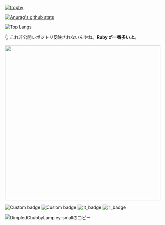 [![trophy](https://github-profile-trophy.vercel.app/?username=isso-719)](https://github.com/ryo-ma/github-profile-trophy)

[![Anurag's github stats](github-readme-stats-drab-alpha-99.vercel.app/api?username=isso-719&count_private=true&show_icons=true)](https://github.com/anuraghazra/github-readme-stats)


[![Top Langs](https://github-readme-stats.vercel.app/api/top-langs/?username=isso-719&layout=compact&hide=HTML,CSS,MAKEFILE,shell&langs_count=20)](https://github.com/anuraghazra/github-readme-stats)

👆 これ非公開レポジトリ反映されないんやね。**Ruby が一番多いよ。**

<a href="https://profile.codersrank.io/user/isso-719/"><img src="https://cr-ss-service.azurewebsites.net/api/ScreenShot?widget=summary&username=isso-719" width="500"></a>

![Custom badge](https://img.shields.io/endpoint?url=https%3A%2F%2Fraw.githubusercontent.com%2Fisso-719%2Flit_badge%2Fmain%2Fjson%2Fmentor.json)
![Custom badge](https://img.shields.io/endpoint?url=https%3A%2F%2Fraw.githubusercontent.com%2Fisso-719%2Flit_badge%2Fmain%2Fjson%2Fweb_service.json)
![lit_badge](https://img.shields.io/endpoint?url=https%3A%2F%2Fraw.githubusercontent.com%2Fisso-719%2Flit_badge%2Fmain%2Fjson%2Fweb_design.json&link=%20https://github.com/isso-719/lit_badge)
![lit_badge](https://img.shields.io/endpoint?url=https%3A%2F%2Fraw.githubusercontent.com%2Fisso-719%2Flit_badge%2Fmain%2Fjson%2Funity.json&link=%20https://github.com/isso-719/lit_badge)

![DimpledChubbyLamprey-smallのコピー](https://user-images.githubusercontent.com/39211268/107172835-b2af1280-6a09-11eb-8421-8bd6fbd358d8.gif)
